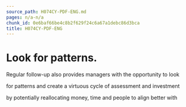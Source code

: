 ```yaml
---
source_path: H074CY-PDF-ENG.md
pages: n/a-n/a
chunk_id: 0e6baf66be4c8b2f629f24c6a67a1debc86d3bca
title: H074CY-PDF-ENG
---
```

# Look for patterns.

Regular follow-up also provides managers with the opportunity to look

for patterns and create a virtuous cycle of assessment and investment

by potentially reallocating money, time and people to align better with
